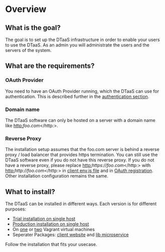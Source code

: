 # Overview

## What is the goal?

The goal is to set up the DTaaS infrastructure in order to enable
your users to use the DTaaS.
As an admin you will administrate the users and the servers of the system.

## What are the requirements?

### OAuth Provider

You need to have an OAuth Provider running, which the DTaaS can use for
authentication. This is described further in
the [authentication section](./client/auth.md).

### Domain name

The DTaaS software can only be hosted on a server with a domain name
like <http:>_foo.com_</http:>.

### Reverse Proxy

The installation setup assumes that the foo.com server is behind a reverse
proxy / load balancer that provides https termination. You can still use
the DTaaS software even if you do not have this reverse proxy. If you do
not have a reverse proxy, please replace <http:>_https://foo.com_</http:>
with <http:>_http://foo.com_</http:> in
[client env.js file](./client/CLIENT.md) and in
[OAuth registration](./client/auth.md). Other installation configuration
remains the same.

## What to install?

The DTaaS can be installed in different ways. Each version is for different purposes:

- [Trial installation on single host](./trial.md)
- [Production installation on single host](./host.md)
- On [one](vagrant/single-machine.md) or [two](vagrant/two-machines.md)
  Vagrant virtual machines
- Seperater Packages: [client website](client/CLIENT.md) and
  [lib microservice](servers/lib/LIB-MS.md)

Follow the installation that fits your usecase.
